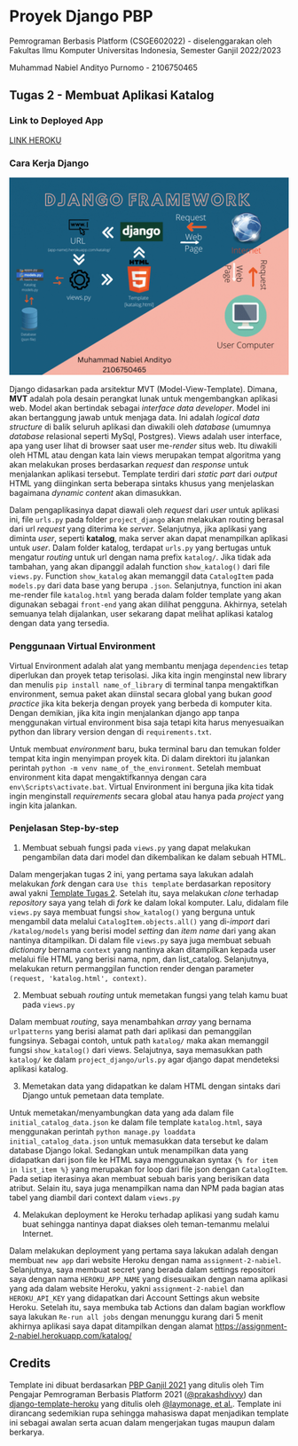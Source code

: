 # Proyek Django PBP

Pemrograman Berbasis Platform (CSGE602022) - diselenggarakan oleh Fakultas Ilmu Komputer Universitas Indonesia, Semester Ganjil 2022/2023

Muhammad Nabiel Andityo Purnomo - 2106750465

## Tugas 2 - Membuat Aplikasi Katalog

### Link to Deployed App

[LINK HEROKU](https://assignment-pbp-nabiel.herokuapp.com/katalog/)

### Cara Kerja Django

![Bagan Django](https://github.com/mnabielap/assignment-2/blob/main/img/assignment2_img.gif)

Django didasarkan pada arsitektur MVT (Model-View-Template). Dimana, **MVT** adalah pola desain perangkat lunak untuk mengembangkan aplikasi web. Model akan bertindak sebagai *interface data developer*. Model ini akan bertanggung jawab untuk menjaga data. Ini adalah *logical data structure* di balik seluruh aplikasi dan diwakili oleh *database* (umumnya *database* relasional seperti MySql, Postgres). Views adalah user interface, apa yang user lihat di browser saat user me-*render* situs web. Itu diwakili oleh HTML atau dengan kata lain views merupakan tempat algoritma yang akan melakukan proses berdasarkan *request* dan *response* untuk menjalankan aplikasi tersebut. Template terdiri dari *static part* dari *output* HTML yang diinginkan serta beberapa sintaks khusus yang menjelaskan bagaimana *dynamic content* akan dimasukkan. 

Dalam pengaplikasinya dapat diawali oleh *request* dari *user* untuk aplikasi ini, file `urls.py` pada folder `project_django` akan melakukan routing berasal dari url *request* yang diterima ke *server*. Selanjutnya, jika aplikasi yang diminta *user*, seperti **katalog**, maka server akan dapat menampilkan aplikasi untuk *user*. Dalam folder katalog, terdapat `urls.py` yang bertugas untuk mengatur *routing* untuk url dengan nama prefix `katalog/`. Jika tidak ada tambahan, yang akan dipanggil adalah function `show_katalog()` dari file `views.py`. Function `show_katalog` akan memanggil data `CatalogItem` pada `models.py` dari data base yang berupa `.json`. Selanjutnya, function ini akan me-render file `katalog.html` yang berada dalam folder template yang akan digunakan sebagai `front-end` yang akan dilihat pengguna. Akhirnya, setelah semuanya telah dijalankan, user sekarang dapat melihat aplikasi katalog dengan data yang tersedia.

### Penggunaan Virtual Environment

Virtual Environment adalah alat yang membantu menjaga `dependencies` tetap diperlukan dan proyek tetap terisolasi. Jika kita ingin menginstal new library dan menulis `pip install name_of_library` di terminal tanpa mengaktifkan environment, semua paket akan diinstal secara global yang bukan *good practice* jika kita bekerja dengan proyek yang berbeda di komputer kita. Dengan demikian, jika kita ingin menjalankan django app tanpa menggunakan virtual environment bisa saja tetapi kita harus menyesuaikan python dan library version dengan di `requirements.txt`.

Untuk membuat *environment* baru, buka terminal baru dan temukan folder tempat kita ingin menyimpan proyek kita. Di dalam direktori itu jalankan perintah `python -m venv name_of_the_environment`. Setelah membuat environment kita dapat mengaktifkannya dengan cara `env\Scripts\activate.bat`. Virtual Environment ini berguna jika kita tidak ingin menginstall *requirements* secara global atau hanya pada *project* yang ingin kita jalankan.

### Penjelasan Step-by-step

1. Membuat sebuah fungsi pada `views.py` yang dapat melakukan pengambilan data dari model dan dikembalikan ke dalam sebuah HTML.

Dalam mengerjakan tugas 2 ini, yang pertama saya lakukan adalah melakukan *fork* dengan cara `Use this template` berdasarkan repository awal yakni [Template Tugas 2](https://github.com/pbp-fasilkom-ui/assignment-repository). Setelah itu, saya melakukan *clone* terhadap *repository* saya yang telah di *fork* ke dalam lokal komputer. Lalu, didalam file `views.py` saya membuat fungsi `show_katalog()` yang berguna untuk mengambil data melalui `CatalogItem.objects.all()` yang di-*import* dari `/katalog/models` yang berisi model *setting* dan *item name* dari yang akan nantinya ditampilkan. Di dalam file `views.py` saya juga membuat sebuah *dictionary* bernama `context` yang nantinya akan ditampilkan kepada user melalui file HTML yang berisi nama, npm, dan list_catalog. Selanjutnya, melakukan return permanggilan function render dengan parameter `(request, 'katalog.html', context)`.

2. Membuat sebuah *routing* untuk memetakan fungsi yang telah kamu buat pada `views.py`

Dalam membuat *routing*, saya menambahkan *array* yang bernama `urlpatterns` yang berisi alamat path dari aplikasi dan pemanggilan fungsinya. Sebagai contoh, untuk path `katalog/` maka akan memanggil fungsi `show_katalog()` dari views. Selajutnya, saya memasukkan path `katalog/` ke dalam `project_django/urls.py` agar django dapat mendeteksi aplikasi katalog.

3. Memetakan data yang didapatkan ke dalam HTML dengan sintaks dari Django untuk pemetaan data template.

Untuk memetakan/menyambungkan data yang ada dalam file `initial_catalog_data.json` ke dalam file template `katalog.html`, saya menggunakan perintah `python manage.py loaddata initial_catalog_data.json` untuk memasukkan data tersebut ke dalam database Django lokal. Sedangkan untuk menampilkan data yang didapatkan dari json file ke HTML saya menggunakan syntax `{% for item in list_item %}` yang merupakan for loop dari file json dengan `CatalogItem`. Pada setiap iterasinya akan membuat sebuah baris yang berisikan data atribut. Selain itu, saya juga menampilkan nama dan NPM pada bagian atas tabel yang diambil dari context dalam `views.py`

4. Melakukan deployment ke Heroku terhadap aplikasi yang sudah kamu buat sehingga nantinya dapat diakses oleh teman-temanmu melalui Internet.

Dalam melakukan deployment yang pertama saya lakukan adalah dengan membuat `new app` dari website Heroku dengan nama `assignment-2-nabiel`. Selanjutnya, saya membuat secret yang berada dalam settings repositori saya dengan nama `HEROKU_APP_NAME` yang disesuaikan dengan nama aplikasi yang ada dalam website Heroku, yakni `assignment-2-nabiel` dan `HEROKU_API_KEY` yang didapatkan dari Account Settings akun website Heroku. Setelah itu, saya membuka tab Actions dan dalam bagian workflow saya lakukan `Re-run all jobs` dengan menunggu kurang dari 5 menit akhirnya aplikasi saya dapat ditampilkan dengan alamat https://assignment-2-nabiel.herokuapp.com/katalog/ 

## Credits

Template ini dibuat berdasarkan [PBP Ganjil 2021](https://gitlab.com/PBP-2021/pbp-lab) yang ditulis oleh Tim Pengajar Pemrograman Berbasis Platform 2021 ([@prakashdivyy](https://gitlab.com/prakashdivyy)) dan [django-template-heroku](https://github.com/laymonage/django-template-heroku) yang ditulis oleh [@laymonage, et al.](https://github.com/laymonage). Template ini dirancang sedemikian rupa sehingga mahasiswa dapat menjadikan template ini sebagai awalan serta acuan dalam mengerjakan tugas maupun dalam berkarya.

